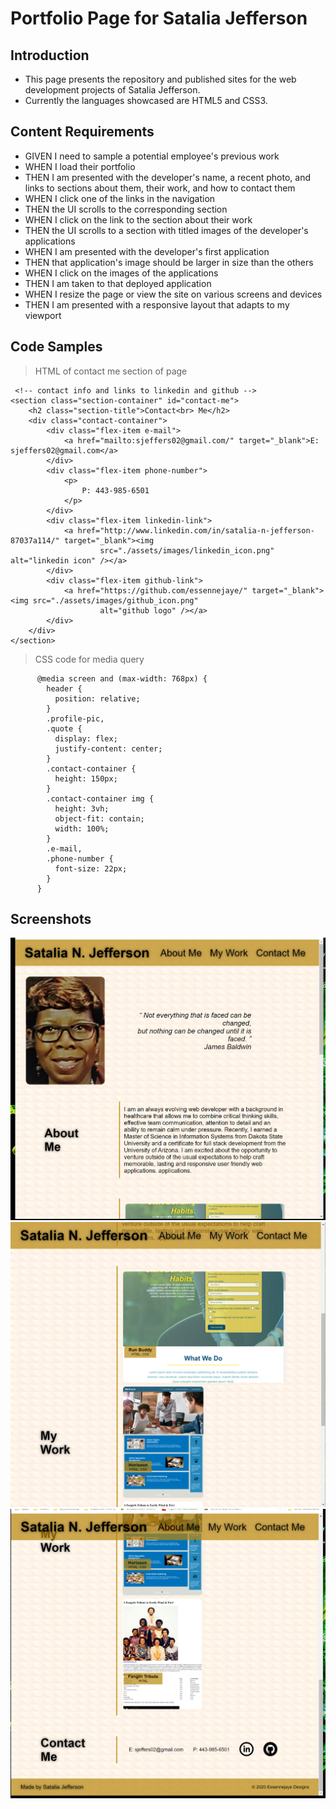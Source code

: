 # Portfolio Page for Satalia Jefferson

## Introduction

* This page presents the repository and published sites for the web development projects of Satalia Jefferson.
*  Currently the languages showcased are HTML5 and CSS3.
  
## Content Requirements

*  GIVEN I need to sample a potential employee's previous work
*  WHEN I load their portfolio
*  THEN I am presented with the developer's name, a recent photo, and links to sections about them, their work, and how to contact them
*  WHEN I click one of the links in the navigation
*  THEN the UI scrolls to the corresponding section
*  WHEN I click on the link to the section about their work
*  THEN the UI scrolls to a section with titled images of the developer's applications
*  WHEN I am presented with the developer's first application
*  THEN that application's image should be larger in size than the others
*  WHEN I click on the images of the applications
*  THEN I am taken to that deployed application
*  WHEN I resize the page or view the site on various screens and devices
*  THEN I am presented with a responsive layout that adapts to my viewport

## Code Samples

>HTML of contact me section of page

     <!-- contact info and links to linkedin and github -->
    <section class="section-container" id="contact-me">
        <h2 class="section-title">Contact<br> Me</h2>
        <div class="contact-container">
            <div class="flex-item e-mail">
                <a href="mailto:sjeffers02@gmail.com/" target="_blank">E: sjeffers02@gmail.com</a>
            </div>
            <div class="flex-item phone-number">
                <p>
                    P: 443-985-6501
                </p>
            </div>
            <div class="flex-item linkedin-link">
                <a href="http://www.linkedin.com/in/satalia-n-jefferson-87037a114/" target="_blank"><img
                        src="./assets/images/linkedin_icon.png" alt="linkedin icon" /></a>
            </div>
            <div class="flex-item github-link">
                <a href="https://github.com/essennejaye/" target="_blank"><img src="./assets/images/github_icon.png"
                        alt="github logo" /></a>
            </div>
        </div>
    </section>
>CSS code for media query

          @media screen and (max-width: 768px) {
            header {
              position: relative;
            }
            .profile-pic,
            .quote {
              display: flex;
              justify-content: center;
            }
            .contact-container {
              height: 150px;
            }
            .contact-container img {
              height: 3vh;
              object-fit: contain;
              width: 100%;
            }
            .e-mail,
            .phone-number {
              font-size: 22px;
            }
          }
 
## Screenshots
![](/assets/images/portfolio_screenshot(1).png)
![](/assets/images/protfolio_screenshot(2).png)
![](/assets/images/protfolio_screenshot(3).png)

